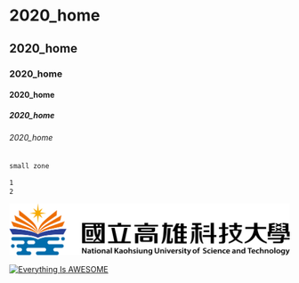 # 2020_home
## 2020_home
### 2020_home
#### 2020_home
##### 2020_home
###### 2020_home

`small zone`

```
1
2
```

![NKUST](nkust.jpg "高雄科大")

[![Everything Is AWESOME](https://img.youtube.com/vi/StTqXEQ2l-Y/0.jpg)](https://www.youtube.com/watch?v=StTqXEQ2l-Y "Everything Is AWESOME")

